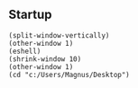 ## Startup
```elisp
(split-window-vertically)
(other-window 1)
(eshell)
(shrink-window 10)
(other-window 1)
(cd "c:/Users/Magnus/Desktop")
```
